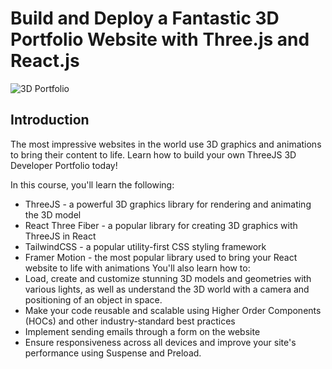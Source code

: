 # Build and Deploy a Fantastic 3D Portfolio Website with Three.js and React.js

![3D Portfolio](https://i.ibb.co/9ykhLtM/Thumbnail.png)

## Introduction

The most impressive websites in the world use 3D graphics and animations to bring their content to life. Learn how to build your own ThreeJS 3D Developer Portfolio today!

In this course, you'll learn the following:

- ThreeJS - a powerful 3D graphics library for rendering and animating the 3D model
- React Three Fiber - a popular library for creating 3D graphics with ThreeJS in React
- TailwindCSS - a popular utility-first CSS styling framework
- Framer Motion - the most popular library used to bring your React website to life with animations
  You'll also learn how to:
- Load, create and customize stunning 3D models and geometries with various lights, as well as understand the 3D world with a camera and positioning of an object in space.
- Make your code reusable and scalable using Higher Order Components (HOCs) and other industry-standard best practices
- Implement sending emails through a form on the website
- Ensure responsiveness across all devices and improve your site's performance using Suspense and Preload.
